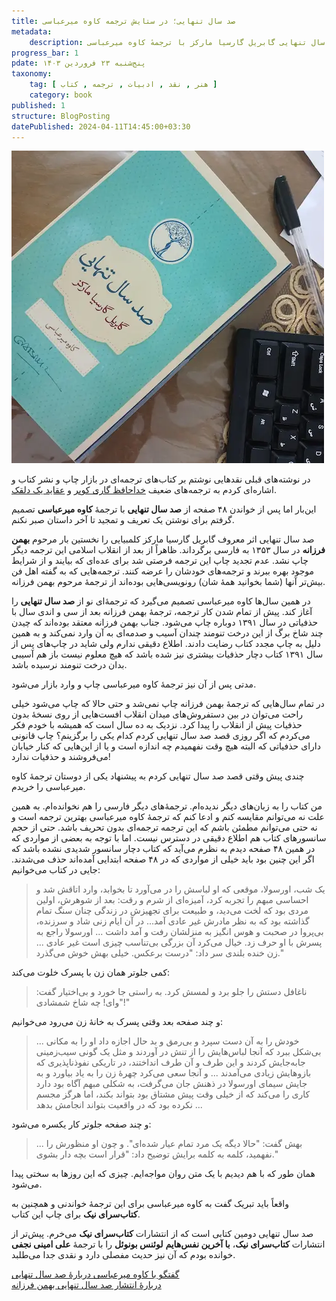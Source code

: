 ```yaml
---
title: صد سال تنهایی؛ در ستایش ترجمه کاوه میرعباسی
metadata: 
    description: نقد و بررسی کتاب صد سال تنهایی گابریل گارسیا مارکز با ترجمهٔ کاوه میرعباسی
progress_bar: 1
pdate: پنج‌شنبه ۲۳ فروردین ۱۴۰۳
taxonomy:
    tag: [ هنر , نقد , ادبیات , ترجمه , کتاب ]
    category: book
published: 1
structure: BlogPosting
datePublished: 2024-04-11T14:45:00+03:30
---
```

![ کتاب صد سال تنهایی گابریل گارسیا مارکز ترجمهٔ کاوه میرعباسی انتشارات کتاب‌سرای نیک ](markez.webp?classes=center&loading=lazy)
<div class="align-center">
</div>

در نوشته‌های قبلی نقد‌هایی نوشتم بر کتاب‌های ترجمه‌ای در بازار چاپ و نشر کتاب و اشاره‌ای کردم به ترجمه‌های ضعیف 
[خداحافظ گاری کوپر](https://sibiya.ir/blog/khodahafez_gary_cooper)
و
[عقاید یک دلقک](https://sibiya.ir/blog/khanoom_doctor).

این‌بار اما پس از خواندن ۴۸ صفحه از **صد سال تنهایی** با ترجمهٔ **کاوه میرعباسی** تصمیم گرفتم برای نوشتن یک تعریف و تمجید تا آخر داستان صبر نکنم. 

صد سال تنهایی اثر معروف گابریل گارسیا مارکز کلمبیایی را نخستین بار مرحوم **بهمن فرزانه** در سال ۱۳۵۳ به فارسی برگرداند. ظاهراً از بعد از انقلاب اسلامی این ترجمه دیگر چاپ نشد. عدم تجدید چاپ این ترجمه فرصتی شد برای عده‌ای که بیایند و از شرایط موجود بهره ببرند و ترجمه‌های خودشان را عرضه کنند. ترجمه‌هایی که به گفته اهل فن بیش‌تر آنها (شما بخوانید همهٔ شان) رونویسی‌هایی بوده‌اند از ترجمهٔ مرحوم بهمن فرزانه. 

در همین سال‌ها کاوه میرعباسی تصمیم می‌گیرد که ترجمهٔ‌ای نو از **صد سال تنهایی** را آغاز کند. پیش از تمام شدن کار ترجمه، ترجمهٔ بهمن فرزانه بعد از سی و اندی سال با حذفیاتی در سال ۱۳۹۱ دوباره چاپ می‌شود. جناب بهمن فرزانه معتقد بوده‌اند که چیدن چند شاخ برگ از این درخت تنومند چندان آسیب و صدمه‌ای به آن وارد نمی‌کند و به همین دلیل به چاپ مجدد کتاب رضایت دادند. اطلاع دقیقی ندارم ولی شاید در چاپ‌های پس از سال ۱۳۹۱ کتاب دچار حذفیات بیشتری نیز شده باشد که هیچ معلوم نیست باز هم آسیبی بدان درخت تنومند نرسیده باشد.

مدتی پس از آن نیز ترجمهٔ کاوه میرعباسی چاپ و وارد بازار می‌شود. 

در تمام سال‌هایی که ترجمهٔ بهمن فرزانه چاپ نمی‌شد و حتی حالا که چاپ می‌شود خیلی راحت می‌توان در بین دستفروش‌های میدان انقلاب افست‌هایی از روی نسخهٔ بدون حذفیات پیش از انقلاب‌ را پیدا کرد. نزدیک به ده سال است که همیشه با خودم فکر می‌کردم که اگر روزی قصد صد سال تنهایی کردم کدام یکی را برگزینم؟ چاپ قانونی دارای حذفیاتی که البته هیچ وقت نفهمیدم چه اندازه است و یا از این‌هایی که کنار خیابان می‌فروشند و حذفیات ندارد!

چندی پیش وقتی قصد صد سال تنهایی کردم به پیشنهاد یکی از دوستان ترجمهٔ کاوه میرعباسی را خریدم.

من کتاب را به زبان‌های دیگر ندیده‌ام. ترجمهٔ‌های دیگر فارسی را هم نخوانده‌ام. به همین علت نه می‌توانم مقایسه کنم و ادعا کنم که ترجمهٔ کاوه میرعباسی بهترین ترجمه است و نه حتی می‌توانم مطمئن باشم که این ترجمه ترجمه‌ای بدون تحریف باشد. حتی از حجم سانسور‌های کتاب هم اطلاع دقیقی در دسترس نیست. اما با توجه به بعضی از مواردی که در همین ۴۸ صفحه دیدم به نظرم می‌آید که کتاب دچار سانسور شدیدی نشده باشد که اگر این چنین بود باید خیلی از مواردی که در ۴۸ صفحه ابتدایی آمده‌اند حذف می‌شدند. جایی در کتاب می‌خوانیم:

> یک شب، اورسولا، موقعی که او لباسش را در می‌آورد تا بخوابد، وارد اتاقش شد و احساسی مبهم را تجربه کرد، آمیزه‌ای از شرم و رقت: بعد از شوهرش، اولین مردی بود که لخت می‌دید، و طبیعت برای تجهیزش در زندگی چنان سنگ تمام گذاشته بود که به نظر مادرش غیر عادی آمد... در آن ایام زنی شاد و سرزنده، بی‌پروا در صحبت و هوس انگیز به منزلشان رفت و آمد داشت ... اورسولا راجع به پسرش با او حرف زد. خیال می‌کرد آن بزرگی بی‌تناسب چیزی است غیر عادی ... زن خنده بلندی سر داد: "درست برعکس. خیلی بهش خوش می‌گذرد."

کمی جلوتر همان زن با پسرک خلوت می‌کند:

> ناغافل دستش را جلو برد و لمسش کرد. به راستی جا خورد و بی‌اختیار گفت: "وای! چه شاخ شمشادی!"

و چند صفحه بعد وقتی پسرک به خانهٔ زن می‌رود می‌خوانیم:

> ... خودش را به آن دست سپرد و بی‌رمق و بد حال اجازه داد او را به مکانی بی‌شکل ببرد که آنجا لباس‌هایش را از تنش در آوردند و مثل یک گونی سیب‌زمینی جا‌به‌جایش کردند و این طرف و آن طرف انداختند، در تاریکی نفوذناپذیری که بازوهایش زیادی می‌‌آمدند ... و آنجا سعی می‌کرد چهرهٔ زن را به یاد بیاورد و به جایش سیمای اورسولا در ذهنش جان می‌گرفت، به شکلی مبهم آگاه بود دارد کاری را می‌کند که از خیلی وقت پیش مشتاق بود بتواند بکند، اما هرگز مجسم نکرده بود که در واقعیت بتواند انجامش بدهد ...

و چند صفحه جلوتر کار یکسره می‌شود:

> ... بهش گفت: "حالا دیگه یک مرد تمام عیار شده‌ای". و چون او منظورش را نفهمید، کلمه به کلمه برایش توضیح داد: "قرار است بچه دار بشوی."

همان طور که با هم دیدیم با یک متن روان مواجه‌ایم. چیزی که این روزها به سختی پیدا می‌شود.

واقعاً باید تبریک گفت به کاوه میرعباسی برای این ترجمهٔ خواندنی و همچنین به **کتاب‌سرای نیک** برای چاپ این کتاب.

صد سال تنهایی دومین کتابی است که از انتشارات **کتاب‌سرای نیک** می‌خرم. پیش‌تر از انتشارات **کتاب‌سرای نیک**، **با آخرین نفس‌هایم** **لوئنس بونوئل** را با ترجمهٔ **علی امینی نجفی** خوانده بودم که آن نیز حدیث مفصلی دارد و نقدی جدا می‌طلبد. 

[گفتگو با کاوه میرعباسی دربارهٔ صد سال تنهایی ](https://shahrvand-newspaper.ir/news:nomobile/main/66357/%D9%86%D8%AE%D8%A8%DA%AF%D8%A7%D9%86-%D9%BE%D8%A7%D9%BE)  
[دربارهٔ انتشار صد سال تنهایی بهمن فرزانه](https://www.qudsonline.ir/news/124958/%D8%AA%D9%88%D9%82%D9%81-%D8%A7%D9%86%D8%AA%D8%B4%D8%A7%D8%B1-%D8%B5%D8%AF-%D8%B3%D8%A7%D9%84-%D8%AA%D9%86%D9%87%D8%A7%DB%8C%DB%8C)
